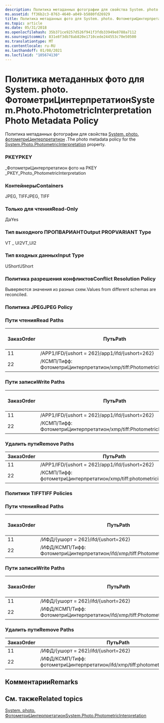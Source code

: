 ```yaml
---
description: Политика метаданных фотографии для свойства System. photo. ФотометриЦинтерпретатион.
ms.assetid: ff36b2c3-8763-4640-a049-b5880fd26929
title: Политика метаданных фото для System. photo. ФотометриЦинтерпретатион
ms.topic: article
ms.date: 05/31/2018
ms.openlocfilehash: 35b371ce9257d526f941f3fdb33949e8788a7112
ms.sourcegitcommit: 831e8f3db78ab820e1710cede244553c70e50500
ms.translationtype: MT
ms.contentlocale: ru-RU
ms.lasthandoff: 01/08/2021
ms.locfileid: "105674130"
---
```

# <a name="systemphotophotometricinterpretation-photo-metadata-policy"></a><span data-ttu-id="ed598-103">Политика метаданных фото для System. photo. ФотометриЦинтерпретатион</span><span class="sxs-lookup"><span data-stu-id="ed598-103">System.Photo.PhotometricInterpretation Photo Metadata Policy</span></span>

<span data-ttu-id="ed598-104">Политика метаданных фотографии для свойства [System. photo. фотометриЦинтерпретатион](../properties/props-system-photo-photometricinterpretation.md) .</span><span class="sxs-lookup"><span data-stu-id="ed598-104">The photo metadata policy for the [System.Photo.PhotometricInterpretation](../properties/props-system-photo-photometricinterpretation.md) property.</span></span>

### <a name="pkey"></a><span data-ttu-id="ed598-105">PKEY</span><span class="sxs-lookup"><span data-stu-id="ed598-105">PKEY</span></span>

<span data-ttu-id="ed598-106">\_ФотометриЦинтерпретатион фото на PKEY \_</span><span class="sxs-lookup"><span data-stu-id="ed598-106">PKEY\_Photo\_PhotometricInterpretation</span></span>

### <a name="containers"></a><span data-ttu-id="ed598-107">Контейнеры</span><span class="sxs-lookup"><span data-stu-id="ed598-107">Containers</span></span>

<span data-ttu-id="ed598-108">JPEG, TIFF</span><span class="sxs-lookup"><span data-stu-id="ed598-108">JPEG, TIFF</span></span>

### <a name="read-only"></a><span data-ttu-id="ed598-109">Только для чтения</span><span class="sxs-lookup"><span data-stu-id="ed598-109">Read-Only</span></span>

<span data-ttu-id="ed598-110">Да</span><span class="sxs-lookup"><span data-stu-id="ed598-110">Yes</span></span>

### <a name="output-propvariant-type"></a><span data-ttu-id="ed598-111">Тип выходного ПРОПВАРИАНТ</span><span class="sxs-lookup"><span data-stu-id="ed598-111">Output PROPVARIANT Type</span></span>

<span data-ttu-id="ed598-112">VT \_ UI2</span><span class="sxs-lookup"><span data-stu-id="ed598-112">VT\_UI2</span></span>

### <a name="input-type"></a><span data-ttu-id="ed598-113">Тип входных данных</span><span class="sxs-lookup"><span data-stu-id="ed598-113">Input Type</span></span>

<span data-ttu-id="ed598-114">UShort</span><span class="sxs-lookup"><span data-stu-id="ed598-114">UShort</span></span>

### <a name="conflict-resolution-policy"></a><span data-ttu-id="ed598-115">Политика разрешения конфликтов</span><span class="sxs-lookup"><span data-stu-id="ed598-115">Conflict Resolution Policy</span></span>

<span data-ttu-id="ed598-116">Выверяются значения из разных схем.</span><span class="sxs-lookup"><span data-stu-id="ed598-116">Values from different schemas are reconciled.</span></span>

### <a name="jpeg-policy"></a><span data-ttu-id="ed598-117">Политика JPEG</span><span class="sxs-lookup"><span data-stu-id="ed598-117">JPEG Policy</span></span>

### <a name="read-paths"></a><span data-ttu-id="ed598-118">Пути чтения</span><span class="sxs-lookup"><span data-stu-id="ed598-118">Read Paths</span></span>



| <span data-ttu-id="ed598-119">Заказ</span><span class="sxs-lookup"><span data-stu-id="ed598-119">Order</span></span> | <span data-ttu-id="ed598-120">Путь</span><span class="sxs-lookup"><span data-stu-id="ed598-120">Path</span></span>                                | <span data-ttu-id="ed598-121">Формат диска</span><span class="sxs-lookup"><span data-stu-id="ed598-121">Disk Format</span></span> |
|-------|-------------------------------------|-------------|
| <span data-ttu-id="ed598-122">1</span><span class="sxs-lookup"><span data-stu-id="ed598-122">1</span></span>     | <span data-ttu-id="ed598-123">/APP1/IFD/{ushort = 262}</span><span class="sxs-lookup"><span data-stu-id="ed598-123">/app1/ifd/{ushort=262}</span></span>              | <span data-ttu-id="ed598-124">ushort</span><span class="sxs-lookup"><span data-stu-id="ed598-124">ushort</span></span>      |
| <span data-ttu-id="ed598-125">2</span><span class="sxs-lookup"><span data-stu-id="ed598-125">2</span></span>     | <span data-ttu-id="ed598-126">/КСМП/Тифф: ФотометриЦинтерпретатион</span><span class="sxs-lookup"><span data-stu-id="ed598-126">/xmp/tiff:PhotometricInterpretation</span></span> | <span data-ttu-id="ed598-127">Юникод</span><span class="sxs-lookup"><span data-stu-id="ed598-127">unicode</span></span>     |



 

### <a name="write-paths"></a><span data-ttu-id="ed598-128">Пути записи</span><span class="sxs-lookup"><span data-stu-id="ed598-128">Write Paths</span></span>



| <span data-ttu-id="ed598-129">Заказ</span><span class="sxs-lookup"><span data-stu-id="ed598-129">Order</span></span> | <span data-ttu-id="ed598-130">Путь</span><span class="sxs-lookup"><span data-stu-id="ed598-130">Path</span></span>                                | <span data-ttu-id="ed598-131">Формат диска</span><span class="sxs-lookup"><span data-stu-id="ed598-131">Disk Format</span></span> |
|-------|-------------------------------------|-------------|
| <span data-ttu-id="ed598-132">1</span><span class="sxs-lookup"><span data-stu-id="ed598-132">1</span></span>     | <span data-ttu-id="ed598-133">/APP1/IFD/{ushort = 262}</span><span class="sxs-lookup"><span data-stu-id="ed598-133">/app1/ifd/{ushort=262}</span></span>              | <span data-ttu-id="ed598-134">ushort</span><span class="sxs-lookup"><span data-stu-id="ed598-134">ushort</span></span>      |
| <span data-ttu-id="ed598-135">2</span><span class="sxs-lookup"><span data-stu-id="ed598-135">2</span></span>     | <span data-ttu-id="ed598-136">/КСМП/Тифф: ФотометриЦинтерпретатион</span><span class="sxs-lookup"><span data-stu-id="ed598-136">/xmp/tiff:PhotometricInterpretation</span></span> | <span data-ttu-id="ed598-137">Юникод</span><span class="sxs-lookup"><span data-stu-id="ed598-137">unicode</span></span>     |



 

### <a name="remove-paths"></a><span data-ttu-id="ed598-138">Удалить пути</span><span class="sxs-lookup"><span data-stu-id="ed598-138">Remove Paths</span></span>



| <span data-ttu-id="ed598-139">Заказ</span><span class="sxs-lookup"><span data-stu-id="ed598-139">Order</span></span> | <span data-ttu-id="ed598-140">Путь</span><span class="sxs-lookup"><span data-stu-id="ed598-140">Path</span></span>                                |
|-------|-------------------------------------|
| <span data-ttu-id="ed598-141">1</span><span class="sxs-lookup"><span data-stu-id="ed598-141">1</span></span>     | <span data-ttu-id="ed598-142">/APP1/IFD/{ushort = 262}</span><span class="sxs-lookup"><span data-stu-id="ed598-142">/app1/ifd/{ushort=262}</span></span>              |
| <span data-ttu-id="ed598-143">2</span><span class="sxs-lookup"><span data-stu-id="ed598-143">2</span></span>     | <span data-ttu-id="ed598-144">/КСМП/Тифф: фотометриЦинтерпретатион</span><span class="sxs-lookup"><span data-stu-id="ed598-144">/xmp/tiff:photometricinterpretation</span></span> |



 

### <a name="tiff-policies"></a><span data-ttu-id="ed598-145">Политики TIFF</span><span class="sxs-lookup"><span data-stu-id="ed598-145">TIFF Policies</span></span>

### <a name="read-paths"></a><span data-ttu-id="ed598-146">Пути чтения</span><span class="sxs-lookup"><span data-stu-id="ed598-146">Read Paths</span></span>



| <span data-ttu-id="ed598-147">Заказ</span><span class="sxs-lookup"><span data-stu-id="ed598-147">Order</span></span> | <span data-ttu-id="ed598-148">Путь</span><span class="sxs-lookup"><span data-stu-id="ed598-148">Path</span></span>                                    | <span data-ttu-id="ed598-149">Формат диска</span><span class="sxs-lookup"><span data-stu-id="ed598-149">Disk Format</span></span> |
|-------|-----------------------------------------|-------------|
| <span data-ttu-id="ed598-150">1</span><span class="sxs-lookup"><span data-stu-id="ed598-150">1</span></span>     | <span data-ttu-id="ed598-151">/ИФД/{ушорт = 262}</span><span class="sxs-lookup"><span data-stu-id="ed598-151">/ifd/{ushort=262}</span></span>                       | <span data-ttu-id="ed598-152">ushort</span><span class="sxs-lookup"><span data-stu-id="ed598-152">ushort</span></span>      |
| <span data-ttu-id="ed598-153">2</span><span class="sxs-lookup"><span data-stu-id="ed598-153">2</span></span>     | <span data-ttu-id="ed598-154">/ИФД/КСМП/Тифф: ФотометриЦинтерпретатион</span><span class="sxs-lookup"><span data-stu-id="ed598-154">/ifd/xmp/tiff:PhotometricInterpretation</span></span> | <span data-ttu-id="ed598-155">Юникод</span><span class="sxs-lookup"><span data-stu-id="ed598-155">unicode</span></span>     |



 

### <a name="write-paths"></a><span data-ttu-id="ed598-156">Пути записи</span><span class="sxs-lookup"><span data-stu-id="ed598-156">Write Paths</span></span>



| <span data-ttu-id="ed598-157">Заказ</span><span class="sxs-lookup"><span data-stu-id="ed598-157">Order</span></span> | <span data-ttu-id="ed598-158">Путь</span><span class="sxs-lookup"><span data-stu-id="ed598-158">Path</span></span>                                    | <span data-ttu-id="ed598-159">Формат диска</span><span class="sxs-lookup"><span data-stu-id="ed598-159">Disk Format</span></span> |
|-------|-----------------------------------------|-------------|
| <span data-ttu-id="ed598-160">1</span><span class="sxs-lookup"><span data-stu-id="ed598-160">1</span></span>     | <span data-ttu-id="ed598-161">/ИФД/{ушорт = 262}</span><span class="sxs-lookup"><span data-stu-id="ed598-161">/ifd/{ushort=262}</span></span>                       | <span data-ttu-id="ed598-162">ushort</span><span class="sxs-lookup"><span data-stu-id="ed598-162">ushort</span></span>      |
| <span data-ttu-id="ed598-163">2</span><span class="sxs-lookup"><span data-stu-id="ed598-163">2</span></span>     | <span data-ttu-id="ed598-164">/ИФД/КСМП/Тифф: ФотометриЦинтерпретатион</span><span class="sxs-lookup"><span data-stu-id="ed598-164">/ifd/xmp/tiff:PhotometricInterpretation</span></span> | <span data-ttu-id="ed598-165">Юникод</span><span class="sxs-lookup"><span data-stu-id="ed598-165">unicode</span></span>     |



 

### <a name="remove-paths"></a><span data-ttu-id="ed598-166">Удалить пути</span><span class="sxs-lookup"><span data-stu-id="ed598-166">Remove Paths</span></span>



| <span data-ttu-id="ed598-167">Заказ</span><span class="sxs-lookup"><span data-stu-id="ed598-167">Order</span></span> | <span data-ttu-id="ed598-168">Путь</span><span class="sxs-lookup"><span data-stu-id="ed598-168">Path</span></span>                                    |
|-------|-----------------------------------------|
| <span data-ttu-id="ed598-169">1</span><span class="sxs-lookup"><span data-stu-id="ed598-169">1</span></span>     | <span data-ttu-id="ed598-170">/ИФД/{ушорт = 262}</span><span class="sxs-lookup"><span data-stu-id="ed598-170">/ifd/{ushort=262}</span></span>                       |
| <span data-ttu-id="ed598-171">2</span><span class="sxs-lookup"><span data-stu-id="ed598-171">2</span></span>     | <span data-ttu-id="ed598-172">/ИФД/КСМП/Тифф: фотометриЦинтерпретатион</span><span class="sxs-lookup"><span data-stu-id="ed598-172">/ifd/xmp/tiff:photometricinterpretation</span></span> |



 

## <a name="remarks"></a><span data-ttu-id="ed598-173">Комментарии</span><span class="sxs-lookup"><span data-stu-id="ed598-173">Remarks</span></span>

## <a name="related-topics"></a><span data-ttu-id="ed598-174">См. также</span><span class="sxs-lookup"><span data-stu-id="ed598-174">Related topics</span></span>

<dl> <dt>

[<span data-ttu-id="ed598-175">System. photo. ФотометриЦинтерпретатион</span><span class="sxs-lookup"><span data-stu-id="ed598-175">System.Photo.PhotometricInterpretation</span></span>](../properties/props-system-photo-photometricinterpretation.md)
</dt> </dl>

 

 
